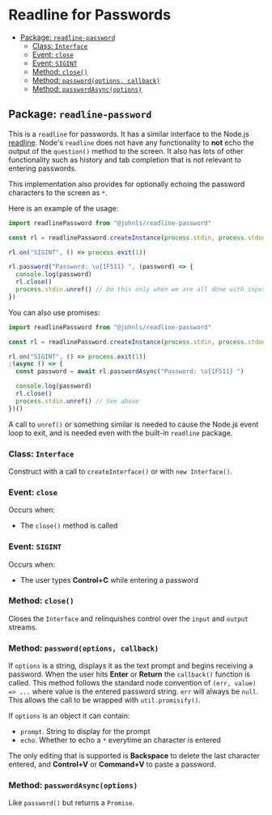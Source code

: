 # Readline for Passwords <!-- omit in toc -->

- [Package: `readline-password`](#package-readline-password)
  - [Class: `Interface`](#class-interface)
  - [Event: `close`](#event-close)
  - [Event: `SIGINT`](#event-sigint)
  - [Method: `close()`](#method-close)
  - [Method: `password(options, callback)`](#method-passwordoptions-callback)
  - [Method: `passwordAsync(options)`](#method-passwordasyncoptions)

## Package: `readline-password`

This is a `readline` for passwords. It has a similar interface to the Node.js [readline](https://nodejs.org/api/readline.html). Node's `readline` does not have any functionality to **not** echo the output of the `question()` method to the screen. It also has lots of other functionality such as history and tab completion that is not relevant to entering passwords.

This implementation also provides for optionally echoing the password characters to the screen as `*`.

Here is an example of the usage:

```js
import readlinePassword from "@johnls/readline-password"

const rl = readlinePassword.createInstance(process.stdin, process.stdout)

rl.on("SIGINT", () => process.exit(1))

rl.password("Password: \u{1F511} ", (password) => {
  console.log(password)
  rl.close()
  process.stdin.unref() // Do this only when we are all done with input
})
```

You can also use promises:

```js
import readlinePassword from "@johnls/readline-password"

const rl = readlinePassword.createInstance(process.stdin, process.stdout)

rl.on("SIGINT", () => process.exit(1))
;(async () => {
  const password = await rl.passwordAsync("Password: \u{1F511} ")

  console.log(password)
  rl.close()
  process.stdin.unref() // See above
})()
```

A call to `unref()` or something similar is needed to cause the Node.js event loop to exit, and is needed even with the built-in `readline` package.

### Class: `Interface`

Construct with a call to `createInterface()` or with `new Interface()`.

### Event: `close`

Occurs when:

- The `close()` method is called

### Event: `SIGINT`

Occurs when:

- The user types **Control+C** while entering a password

### Method: `close()`

Closes the `Interface` and relinquishes control over the `input` and `output` streams.

### Method: `password(options, callback)`

If `options` is a string, displays it as the text prompt and begins receiving a password. When the user hits **Enter** or **Return** the `callback()` function is called. This method follows the standard node convention of `(err, value) => ...` where value is the entered password string. `err` will always be `null`. This allows the call to be wrapped with `util.promisify()`.

If `options` is an object it can contain:

- `prompt`. String to display for the prompt
- `echo`. Whether to echo a `*` everytime an character is entered

The only editing that is supported is **Backspace** to delete the last character entered, and **Control+V** or **Command+V** to paste a password.

### Method: `passwordAsync(options)`

Like `password()` but returns a `Promise`.
